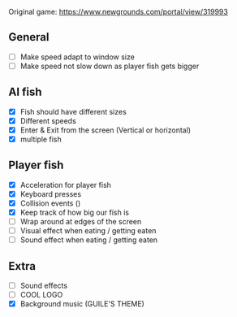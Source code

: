 Original game: https://www.newgrounds.com/portal/view/319993

## General
- [ ] Make speed adapt to window size 
- [ ] Make speed not slow down as player fish gets bigger

## AI fish
- [x] Fish should have different sizes
- [x] Different speeds
- [x] Enter & Exit from the screen (Vertical or horizontal)
- [x] multiple fish

## Player fish
- [x] Acceleration for player fish
- [x] Keyboard presses
- [x] Collision events ()
- [x] Keep track of how big our fish is
- [ ] Wrap around at edges of the screen
- [ ] Visual effect when eating / getting eaten
- [ ] Sound effect when eating / getting eaten

## Extra
- [ ] Sound effects
- [ ] COOL LOGO 
- [x] Background music (GUILE'S THEME)
